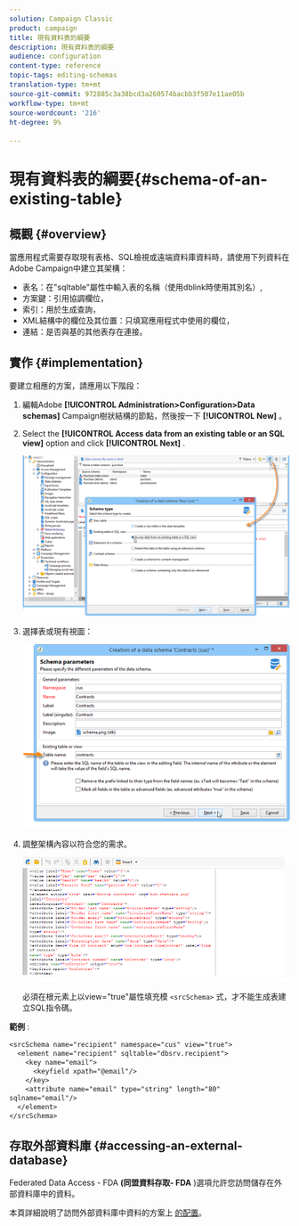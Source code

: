 ```yaml
---
solution: Campaign Classic
product: campaign
title: 現有資料表的綱要
description: 現有資料表的綱要
audience: configuration
content-type: reference
topic-tags: editing-schemas
translation-type: tm+mt
source-git-commit: 972885c3a38bcd3a260574bacbb3f507e11ae05b
workflow-type: tm+mt
source-wordcount: '216'
ht-degree: 9%

---
```



# 現有資料表的綱要{#schema-of-an-existing-table}

## 概觀 {#overview}

當應用程式需要存取現有表格、SQL檢視或遠端資料庫資料時，請使用下列資料在Adobe Campaign中建立其架構：

* 表名：在&quot;sqltable&quot;屬性中輸入表的名稱（使用dblink時使用其別名）,
* 方案鍵：引用協調欄位，
* 索引：用於生成查詢，
* XML結構中的欄位及其位置：只填寫應用程式中使用的欄位，
* 連結：是否與基的其他表存在連接。

## 實作 {#implementation}

要建立相應的方案，請應用以下階段：

1. 編輯Adobe **[!UICONTROL Administration>Configuration>Data schemas]** Campaign樹狀結構的節點，然後按一下 **[!UICONTROL New]** 。
1. Select the **[!UICONTROL Access data from an existing table or an SQL view]** option and click **[!UICONTROL Next]** .

   ![](assets/s_ncs_configuration_extand_a_schema.png)

1. 選擇表或現有視圖：

   ![](assets/s_ncs_configuration_select_table.png)

1. 調整架構內容以符合您的需求。

   ![](assets/s_ncs_configuration_view_create_schema.png)

   必須在根元素上以view=&quot;true&quot;屬性填充模 `<srcSchema>` 式，才不能生成表建立SQL指令碼。

**範例** :

```
<srcSchema name="recipient" namespace="cus" view="true">
  <element name="recipient" sqltable="dbsrv.recipient">
    <key name="email">
      <keyfield xpath="@email"/>
    </key>   
    <attribute name="email" type="string" length="80" sqlname="email"/>
  </element>
</srcSchema>
```

## 存取外部資料庫 {#accessing-an-external-database}

Federated Data Access - FDA **(同盟資料存取- FDA** )選項允許您訪問儲存在外部資料庫中的資料。

本頁詳細說明了訪問外部資料庫中資料的方案上 [的配置](../../installation/using/creating-data-schema.md)。
